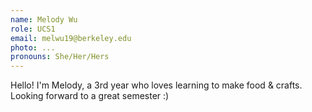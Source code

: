 ```yaml
---
name: Melody Wu
role: UCS1
email: melwu19@berkeley.edu
photo: ...
pronouns: She/Her/Hers
---
```

Hello! I'm Melody, a 3rd year who loves learning to make food & crafts. Looking forward to a great semester :)